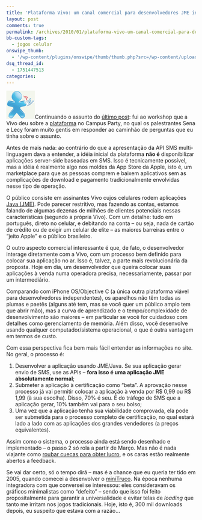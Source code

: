 ```yaml
---
title: 'Plataforma Vivo: um canal comercial para desenvolvedores JME independentes.'
layout: post
comments: true
permalink: /archives/2010/01/plataforma-vivo-um-canal-comercial-para-desenvolvedores-jme-independentes.html/
bb-custom-tags:
  - jogos celular
onswipe_thumb:
  - '/wp-content/plugins/onswipe/thumb/thumb.php?src=/wp-content/uploads/2010/01/vivo_java_c1.png&amp;w=600&amp;h=800&amp;zc=1&amp;q=75&amp;f=0'
dsq_thread_id:
  - 1751447513
categories:
---
```

<img src="/wp-content/uploads/2010/01/vivo_java_c1.png" width="76" height="75" class="alignleft left size-full wp-image-3606" />Continuando o assunto do [último post][1]: fui ao workshop que a Vivo deu sobre a [plataforma][2] no Campus Party, no qual os palestrantes Sena e Lecy foram muito gentis em responder ao caminhão de perguntas que eu tinha sobre o assunto.

Antes de mais nada: ao contrário do que a apresentação da API SMS multi-linguagem dava a entender, a idéia inicial da plataforma **não é** disponibilizar aplicações server-side baseadas em SMS. Isso é tecnicamente possível, mas a idéia é realmente algo nos moldes da App Store da Apple, isto é, um marketplace para que as pessoas comprem e baixem aplicativos sem as complicações de download e pagamento tradicionalmente envolvidas nesse tipo de operação.

O público consiste em assinantes Vivo cujos celulares rodem aplicações [Java (JME)][3]. Pode parecer restritivo, mas fazendo as contas, estamos falando de algumas dezenas de milhões de clientes potenciais nessas características (segundo a própria Vivo). Com um detalhe: tudo em português, direto no celular, e debitando na conta &#8211; ou seja, nada de cartão de crédito ou de exigir um celular de elite &#8211; as maiores barreiras entre o &#8220;jeito Apple&#8221; e o público brasileiro.

O outro aspecto comercial interessante é que, de fato, o desenvolvedor interage diretamente com a Vivo, com um processo bem definido para colocar sua aplicação no ar. Isso é, talvez, a parte mais revolucionária da proposta. Hoje em dia, um desenvolvedor que queira colocar suas aplicações à venda numa operadora precisa, necessariamente, passar por um intermediário.

Comparando com iPhone OS/Objective C (a única outra plataforma viável para desenvolvedores independentes), os aparelhos não têm todas as plumas e paetês (alguns até tem, mas se você quer um público amplo tem que abrir mão), mas a curva de aprendizado e o tempo/complexidade de desenvolvimento são maiores &#8211; em particular se você for cuidadoso com detalhes como gerenciamento de memória. Além disso, você desenvolve usando qualquer computador/sistema operacional, o que é outra vantagem em termos de custo.

Com essa perspectiva fica bem mais fácil entender as informações no site. No geral, o processo é:

1.  Desenvolver a aplicação usando JME/Java. Se sua aplicação gerar envio de SMS, use as APIs &#8211; **fora isso é uma aplicação JME absolutamente normal**;
2.  Submeter a aplicação à certificação como &#8220;beta&#8221;. A aprovação nesse processo já vai permitir colocar a aplicação à venda por R$ 0,99 ou R$ 1,99 (à sua escolha). Disso, 70% é seu. E do tráfego de SMS que a aplicação gerar, 10% também vai para o seu bolso;
3.  Uma vez que a aplicação tenha sua viabilidade comprovada, ela pode ser submetida para o processo completo de certificação, no qual estará lado a lado com as aplicações dos grandes vendedores (a preços equivalentes).

Assim como o sistema, o processo ainda está sendo desenhado e implementado &#8211; o passo 2 só rola a partir de Março. Mas não é nada viajante como [roubar cuecas para obter lucro][4], e os caras estão realmente abertos a feedback.

Se vai dar certo, só o tempo dirá &#8211; mas é a chance que eu queria ter tido em 2005, quando comecei a desenvolver o [miniTruco][5]. Na época nenhuma integradora com que conversei se interessou: eles consideravam os gráficos minimalistas como &#8220;defeito&#8221; &#8211; sendo que isso foi feito propositalmente para garantir a universalidade e evitar telas de *loading* que tanto me irritam nos jogos tradicionais. Hoje, isto é, 300 mil downloads depois, eu suspeito que estava com a razão&#8230;

 [1]: /archives/2010/01/plataforma-vivo-para-desenvolvimento-e-comercializacao-de-aplicativos-baseados-em-sms-sera-a-app-store-tupiniquim.html
 [2]: http://desenvolvedores.vivo.com.br/
 [3]: http://java.sun.com/javame/index.jsp
 [4]: http://poorbuthappy.com/ease/archives/2009/02/28/4482/phase-1-collect-underpants-phase-3-profit
 [5]: /minitruco

